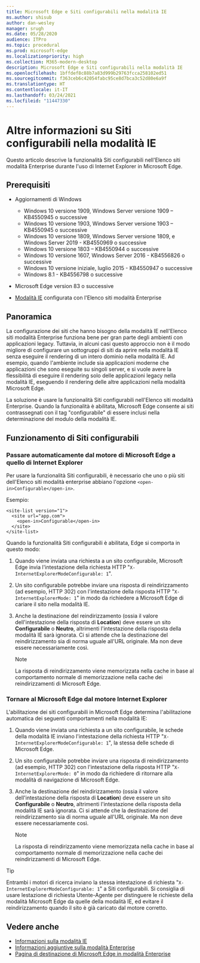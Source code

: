 ```yaml
---
title: Microsoft Edge e Siti configurabili nella modalità IE
ms.author: shisub
author: dan-wesley
manager: srugh
ms.date: 05/28/2020
audience: ITPro
ms.topic: procedural
ms.prod: microsoft-edge
ms.localizationpriority: high
ms.collection: M365-modern-desktop
description: Microsoft Edge e Siti configurabili nella modalità IE
ms.openlocfilehash: 1bffdef8c88b7a83d999b29763fcca258102ed51
ms.sourcegitcommit: f363ceb6c42054fabc95ce8d7bca3c52d80e6a9f
ms.translationtype: HT
ms.contentlocale: it-IT
ms.lasthandoff: 03/24/2021
ms.locfileid: "11447330"
---
```

# <a name="learn-about-configurable-sites-in-ie-mode"></a>Altre informazioni su Siti configurabili nella modalità IE

Questo articolo descrive la funzionalità Siti configurabili nell'Elenco siti modalità Enterprise durante l'uso di Internet Explorer in Microsoft Edge.

## <a name="prerequisites"></a>Prerequisiti

- Aggiornamenti di Windows

  - Windows 10 versione 1909, Windows Server versione 1909 – KB4550945  o successive
  - Windows 10 versione 1903, Windows Server versione 1903 – KB4550945  o successive
  - Windows 10 versione 1809, Windows Server versione 1809, e Windows Server 2019 - KB4550969 o successive
  - Windows 10 versione 1803 – KB4550944 o successive
  - Windows 10 versione 1607, Windows Server 2016 - KB4556826 o successive
  - Windows 10 versione iniziale, luglio 2015 - KB4550947 o successive
  - Windows 8.1 - KB4556798 o successive

- Microsoft Edge version 83 o successive
- [Modalità IE](./edge-ie-mode.md) configurata con l'Elenco siti modalità Enterprise

## <a name="overview"></a>Panoramica

La configurazione dei siti che hanno bisogno della modalità IE nell'Elenco siti modalità Enterprise funziona bene per gran parte degli ambienti con applicazioni legacy. Tuttavia, in alcuni casi questo approccio non è il modo migliore di configurare un sottogruppi di siti da aprire nella modalità IE senza eseguire il rendering di un intero dominio nella modalità IE. Ad esempio, quando l'ambiente include sia applicazioni moderne che applicazioni che sono eseguite su singoli server, e si vuole avere la flessibilità di eseguire il rendering solo delle applicazioni legacy nella modalità IE, eseguendo il rendering delle altre applicazioni nella modalità Microsoft Edge.

La soluzione è usare la funzionalità Siti configurabili nell'Elenco siti modalità Enterprise. Quando la funzionalità è abilitata, Microsoft Edge consente ai siti contrassegnati con il tag "configurabile" di essere inclusi nella determinazione del modulo della modalità IE.

## <a name="how-configurable-sites-works"></a>Funzionamento di Siti configurabili

### <a name="automatic-switching-from-the-microsoft-edge-engine-to-the-ie-mode-engine"></a>Passare automaticamente dal motore di Microsoft Edge a quello di Internet Explorer

Per usare la funzionalità Siti configurabili, è necessario che uno o più siti dell'Elenco siti modalità enterprise abbiano l'opzione `<open-in>Configurable</open-in>`.

Esempio:

```
<site-list version="1">
  <site url="app.com">
    <open-in>Configurable</open-in>
  </site>
</site-list>
```

Quando la funzionalità Siti configurabili è abilitata, Edge si comporta in questo modo:

1. Quando viene inviata una richiesta a un sito configurabile, Microsoft Edge invia l'intestazione della richiesta HTTP "`X-InternetExplorerModeConfigurable: 1`".
2. Un sito configurabile potrebbe inviare una risposta di reindirizzamento (ad esempio, HTTP 302) con l'intestazione della risposta HTTP "`X-InternetExplorerMode: 1`" in modo da richiedere a Microsoft Edge di cariare il sito nella modalità IE.
3. Anche la destinazione del reindirizzamento (ossia il valore dell'intestazione della risposta di **Location**) deve essere un sito **Configurabile** o **Neutro**, altrimenti l'intestazione della risposta della modalità IE sarà ignorata. Ci si attende che la destinazione del reindirizzamento sia di norma uguale all'URL originale. Ma non deve essere necessariamente così.

   > [!NOTE]
   > La risposta di reindirizzamento viene memorizzata nella cache in base al comportamento normale di memorizzazione nella cache dei reindirizzamenti di Microsoft Edge.

### <a name="switching-back-from-ie-mode-engine-to-microsoft-edge-engine"></a>Tornare al Microsoft Edge dal motore Internet Explorer

L'abilitazione dei siti configurabili in Microsoft Edge determina l'abilitazione automatica dei seguenti comportamenti nella modalità IE:

1. Quando viene inviata una richiesta a un sito configurabile, le schede della modalità IE inviano l'intestazione della richiesta HTTP "`X-InternetExplorerModeConfigurable: 1`", la stessa delle schede di Microsoft Edge.
2. Un sito configurabile potrebbe inviare una risposta di reindirizzamento (ad esempio, HTTP 302) con l'intestazione della risposta HTTP "`X-InternetExplorerMode: 0`" in modo da richiedere di ritornare alla modalità di navigazione di Microsoft Edge.
3. Anche la destinazione del reindirizzamento (ossia il valore dell'intestazione della risposta di **Location**) deve essere un sito **Configurabile** o **Neutro**, altrimenti l'intestazione della risposta della modalità IE sarà ignorata. Ci si attende che la destinazione del reindirizzamento sia di norma uguale all'URL originale. Ma non deve essere necessariamente così.

   > [!NOTE]
   > La risposta di reindirizzamento viene memorizzata nella cache in base al comportamento normale di memorizzazione nella cache dei reindirizzamenti di Microsoft Edge.

> [!TIP]
> Entrambi i motori di ricerca inviano la stessa intestazione di richiesta "`X-InternetExplorerModeConfigurable: 1`" a Siti configurabili. Si consiglia di usare lestazione di richiesta Utente-Agente per distinguere le richieste della modalità Microsoft Edge da quelle della modalità IE, ed evitare il reindirizzamento quando il sito è già caricato dal motore corretto.

## <a name="see-also"></a>Vedere anche

- [Informazioni sulla modalità IE](./edge-ie-mode.md)
- [Informazioni aggiuntive sulla modalità Enterprise](/internet-explorer/ie11-deploy-guide/enterprise-mode-overview-for-ie11)
- [Pagina di destinazione di Microsoft Edge in modalità Enterprise](https://aka.ms/EdgeEnterprise)